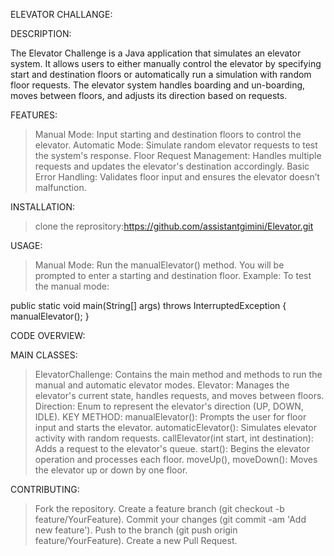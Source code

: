 ELEVATOR CHALLANGE:

DESCRIPTION:

The Elevator Challenge is a Java application that simulates an elevator system. It allows users to either manually control the elevator by specifying start and destination floors or automatically run a simulation with random floor requests. The elevator system handles boarding and un-boarding, moves between floors, and adjusts its direction based on requests.


FEATURES:

> Manual Mode: Input starting and destination floors to control the elevator.
> Automatic Mode: Simulate random elevator requests to test the system's response.
> Floor Request Management: Handles multiple requests and updates the elevator's destination accordingly.
> Basic Error Handling: Validates floor input and ensures the elevator doesn’t malfunction.

INSTALLATION:
>clone the reprository:https://github.com/assistantgimini/Elevator.git

 USAGE:
 > Manual Mode: Run the manualElevator() method. You will be prompted to enter a starting and destination floor.
> Example:
To test the manual mode:

public static void main(String[] args) throws InterruptedException {
    manualElevator();
}


CODE OVERVIEW:

MAIN CLASSES:
> ElevatorChallenge: Contains the main method and methods to run the manual and automatic elevator modes.
> Elevator: Manages the elevator's current state, handles requests, and moves between floors.
> Direction: Enum to represent the elevator's direction (UP, DOWN, IDLE).
KEY METHOD:
> manualElevator(): Prompts the user for floor input and starts the elevator.
> automaticElevator(): Simulates elevator activity with random requests.
> callElevator(int start, int destination): Adds a request to the elevator's queue.
> start(): Begins the elevator operation and processes each floor.
> moveUp(), moveDown(): Moves the elevator up or down by one floor.

CONTRIBUTING:

> Fork the repository.
> Create a feature branch (git checkout -b feature/YourFeature).
> Commit your changes (git commit -am 'Add new feature').
> Push to the branch (git push origin feature/YourFeature).
> Create a new Pull Request.
